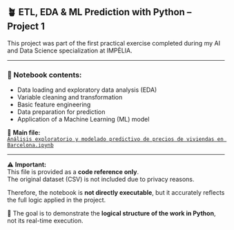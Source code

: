 ## 🪴 ETL, EDA & ML Prediction with Python – Project 1

This project was part of the first practical exercise completed during my AI and Data Science specialization at IMPÈLIA.

---

### 📘 Notebook contents:

- Data loading and exploratory data analysis (EDA)  
- Variable cleaning and transformation  
- Basic feature engineering  
- Data preparation for prediction  
- Application of a Machine Learning (ML) model

📄 **Main file:**  
[`Análisis exploratorio y modelado predictivo de precios de viviendas en Barcelona.ipynb`](https://github.com/SqueezeU/Portfolio-AI-DS/blob/main/ETL-EDA%20Python/An%C3%A1lisis%20exploratorio%20y%20modelado%20predictivo%20de%20precios%20de%20viviendas%20en%20Barcelona.ipynb)

---

⚠️ **Important:**  
This file is provided as a **code reference only**.  
The original dataset (CSV) is not included due to privacy reasons.

Therefore, the notebook is **not directly executable**, but it accurately reflects the full logic applied in the project.

🌸 The goal is to demonstrate the **logical structure of the work in Python**, not its real-time execution.
